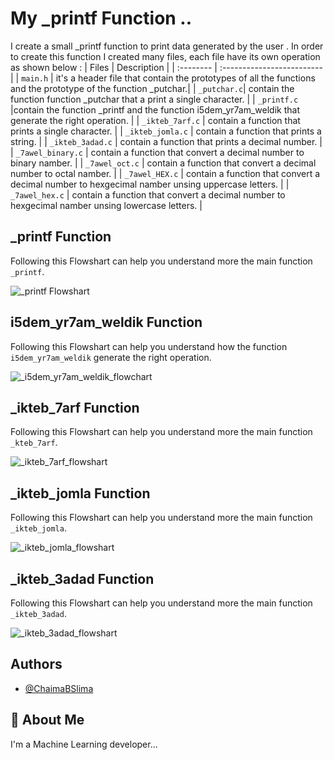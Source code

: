 # My _printf Function ..
I create a small _printf function to print data generated by the user .
In order to create this function I created many files, each file have its own operation as shown below :
| Files |  Description                |
| :-------- |  :------------------------- |
| `main.h` | it's a header file that contain the prototypes of all the functions and the prototype of the function _putchar.|
| `_putchar.c`| contain the function function _putchar that a print a single character. |
|  `_printf.c` |contain the function _printf and the function i5dem_yr7am_weldik that generate the right operation. |
| `_ikteb_7arf.c` | contain a function that prints a single character. |
| `_ikteb_jomla.c` | contain a function that prints a string. |
| `_ikteb_3adad.c` | contain a function that prints a decimal number. |
| `_7awel_binary.c` | contain a function that convert a decimal number to binary namber. |
| `_7awel_oct.c` | contain a function that convert a decimal number to octal namber. |
| `_7awel_HEX.c` | contain a function that convert a decimal number to hexgecimal namber unsing uppercase letters. |
| `_7awel_hex.c` | contain a function that convert a decimal number to hexgecimal namber unsing lowercase letters. |
##  _printf Function
Following this Flowshart can help you understand more the main function `_printf`.


![_printf Flowshart](https://github.com/ChaimaBSlima/holbertonschool-low_level_programming/assets/146720036/668d404b-a2f3-4e99-bf4d-75cbe20fa79f)

## i5dem_yr7am_weldik Function
Following this Flowshart can help you understand how the function `i5dem_yr7am_weldik` generate the right operation.


![_i5dem_yr7am_weldik_flowchart](https://github.com/ChaimaBSlima/holbertonschool-low_level_programming/assets/146720036/efe59749-289a-4a36-89ab-b6104a189804)

##  _ikteb_7arf Function
Following this Flowshart can help you understand more the main function `_kteb_7arf`.


![_ikteb_7arf_flowshart](https://github.com/ChaimaBSlima/holbertonschool-low_level_programming/assets/146720036/2af3cf53-e6d6-4089-8310-816c4bc5889b)

##  _ikteb_jomla Function
Following this Flowshart can help you understand more the main function `_ikteb_jomla`.


![_ikteb_jomla_flowshart](https://github.com/ChaimaBSlima/holbertonschool-low_level_programming/assets/146720036/5b600ea2-d6e4-4328-b686-39a9edfc8868)

##  _ikteb_3adad Function
Following this Flowshart can help you understand more the main function `_ikteb_3adad`.


![_ikteb_3adad_flowshart](https://github.com/ChaimaBSlima/holbertonschool-low_level_programming/assets/146720036/be7dd307-d2a0-4fcf-b83b-f31017e0081c)


## Authors

- [@ChaimaBSlima](https://github.com/ChaimaBSlima)


## 🚀 About Me
I'm a Machine Learning developer...






